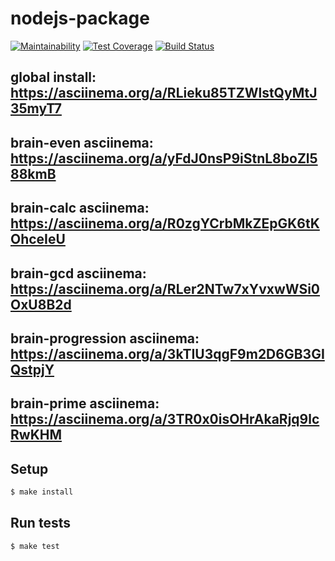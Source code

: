 # nodejs-package

[![Maintainability](https://api.codeclimate.com/v1/badges/e0b5d4410f245cf24efa/maintainability)](https://codeclimate.com/github/MrFSP/project-lvl1-s504/maintainability)
[![Test Coverage](https://api.codeclimate.com/v1/badges/e0b5d4410f245cf24efa/test_coverage)](https://codeclimate.com/github/MrFSP/project-lvl1-s504/test_coverage)
[![Build Status](https://travis-ci.com/MrFSP/project-lvl1-s504.svg?branch=master)](https://travis-ci.com/MrFSP/project-lvl1-s504)

## global install:                https://asciinema.org/a/RLieku85TZWlstQyMtJ35myT7
## brain-even asciinema:          https://asciinema.org/a/yFdJ0nsP9iStnL8boZl588kmB
## brain-calc asciinema:          https://asciinema.org/a/R0zgYCrbMkZEpGK6tKOhceIeU
## brain-gcd asciinema:           https://asciinema.org/a/RLer2NTw7xYvxwWSi0OxU8B2d
## brain-progression asciinema:   https://asciinema.org/a/3kTIU3qgF9m2D6GB3GIQstpjY
## brain-prime asciinema:         https://asciinema.org/a/3TR0x0isOHrAkaRjq9lcRwKHM

## Setup

```sh
$ make install
```

## Run tests

```sh
$ make test
```
